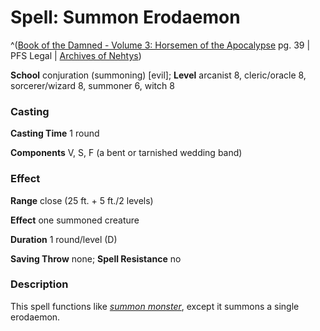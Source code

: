 # Spell: Summon Erodaemon

^([Book of the Damned - Volume 3: Horsemen of the Apocalypse][ss-summon-erodaemon] pg. 39 | PFS Legal | [Archives of Nehtys][sn-summon-erodaemon])

**School** conjuration (summoning) [evil]; **Level** arcanist 8, cleric/oracle 8, sorcerer/wizard 8, summoner 6, witch 8

### Casting

**Casting Time** 1 round  

**Components** V, S, F (a bent or tarnished wedding band)

### Effect

**Range** close (25 ft. + 5 ft./2 levels)  

**Effect** one summoned creature  

**Duration** 1 round/level (D)  

**Saving Throw** none; **Spell Resistance** no

### Description

This spell functions like _[summon monster]_, except it summons a single erodaemon.

[ss-summon-erodaemon]: http://paizo.com/products/btpy8odg
[sn-summon-erodaemon]: http://www.archivesofnethys.com/SpellDisplay.aspx?ItemName=Summon%20Erodaemon
[summon monster]: http://www.archivesofnethys.com/SpellDisplay.aspx?ItemName=summon%20monster